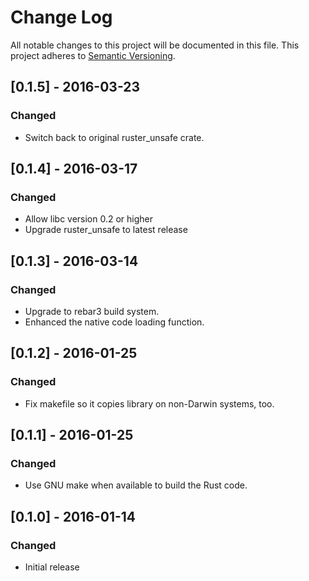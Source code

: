 # Change Log

All notable changes to this project will be documented in this file.
This project adheres to [Semantic Versioning](http://semver.org/).

## [0.1.5] - 2016-03-23
### Changed
- Switch back to original ruster_unsafe crate.

## [0.1.4] - 2016-03-17
### Changed
- Allow libc version 0.2 or higher
- Upgrade ruster_unsafe to latest release

## [0.1.3] - 2016-03-14
### Changed
- Upgrade to rebar3 build system.
- Enhanced the native code loading function.

## [0.1.2] - 2016-01-25
### Changed
- Fix makefile so it copies library on non-Darwin systems, too.

## [0.1.1] - 2016-01-25
### Changed
- Use GNU make when available to build the Rust code.

## [0.1.0] - 2016-01-14
### Changed
- Initial release
